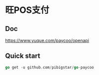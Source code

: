 # 旺POS支付

## Doc

https://www.yuque.com/paycoo/openapi

## Quick start
```go
go get -u github.com/pibigstar/go-paycoo
```